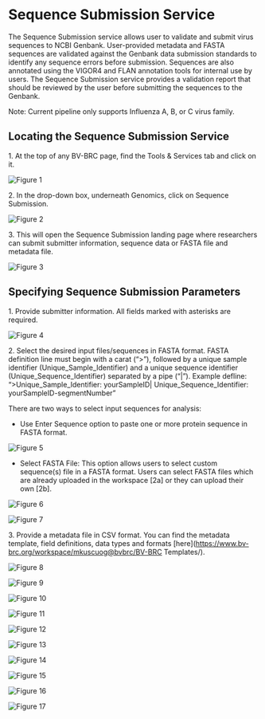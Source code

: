 # Sequence Submission Service
The Sequence Submission service allows user to validate and submit virus sequences to NCBI Genbank. User-provided metadata and FASTA sequences are validated against the Genbank data submission standards to identify any sequence errors before submission. Sequences are also annotated using the VIGOR4 and FLAN annotation tools for internal use by users. The Sequence Submission service provides a validation report that should be reviewed by the user before submitting the sequences to the Genbank. 

Note: Current pipeline only supports Influenza A, B, or C virus family.

## Locating the Sequence Submission Service

1\. At the top of any BV-BRC page, find the Tools & Services tab and click on it.
 
![Figure 1](./images/fig1.png "Figure 1")

2\. In the drop-down box, underneath Genomics, click on Sequence Submission.

![Figure 2](./images/fig2.png "Figure 2")

3\. This will open the Sequence Submission landing page where researchers can submit submitter information, sequence data or FASTA file and metadata file.

![Figure 3](./images/fig3.png "Figure 3")

## Specifying Sequence Submission Parameters

1\. Provide submitter information. All fields marked with asterisks are required.

![Figure 4](./images/fig4.png "Figure 4")

2\. Select the desired input files/sequences in FASTA format. FASTA definition line must begin with a carat (“>”), followed by a unique sample identifier (Unique_Sample_Identifier) and a unique sequence identifier (Unique_Sequence_Identifier) separated by a pipe (“|”). 
Example defline: “>Unique_Sample_Identifier: yourSampleID| Unique_Sequence_Identifier: yourSampleID-segmentNumber”

There are two ways to select input sequences for analysis: 
* Use Enter Sequence option to paste one or more protein sequence in FASTA format.

![Figure 5](./images/fig5.png "Figure 5")

* Select FASTA File: This option allows users to select custom sequence(s) file in a FASTA format. Users can select FASTA files which are already uploaded in the workspace [2a] or they can upload their own [2b].

![Figure 6](./images/fig6.png "Figure 6")

![Figure 7](./images/fig7.png "Figure 7")

3\. Provide a metadata file in CSV format. You can find the metadata template, field definitions, data types and formats [here](https://www.bv-brc.org/workspace/mkuscuog@bvbrc/BV-BRC Templates/).

![Figure 8](./images/fig8.png "Figure 8")



![Figure 9](./images/fig9.png "Figure 9")



![Figure 10](./images/fig10.png "Figure 10")



![Figure 11](./images/fig11.png "Figure 11")



![Figure 12](./images/fig12.png "Figure 12")



![Figure 13](./images/fig13.png "Figure 13")



![Figure 14](./images/fig14.png "Figure 14")



![Figure 15](./images/fig15.png "Figure 15")



![Figure 16](./images/fig16.png "Figure 16")



![Figure 17](./images/fig17.png "Figure 17")



